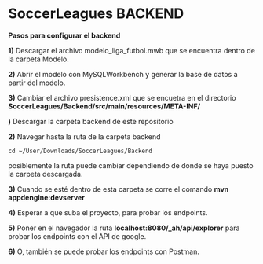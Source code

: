 # SoccerLeagues BACKEND

**Pasos para configurar el backend**

**1)** Descargar el archivo modelo_liga_futbol.mwb que se encuentra dentro de la carpeta Modelo.

**2)** Abrir el modelo con MySQLWorkbench y generar la base de datos a partir del modelo.

**3)** Cambiar el archivo presistence.xml que se encuetra en el directorio **SoccerLeagues/Backend/src/main/resources/META-INF/**

**)** Descargar la carpeta backend de este repositorio

**2)** Navegar hasta la ruta de la carpeta backend 
```
cd ~/User/Downloads/SoccerLeagues/Backend 
```
posiblemente la ruta puede cambiar dependiendo de donde se haya puesto la carpeta descargada.

**3)** Cuando se esté dentro de esta carpeta se corre el comando **mvn appdengine:devserver**

**4)** Esperar a que suba el proyecto, para probar los endpoints.

**5)** Poner en el navegador la ruta **localhost:8080/_ah/api/explorer** para probar los endpoints con el API de google.

**6)** O, también se puede probar los endpoints con Postman.
